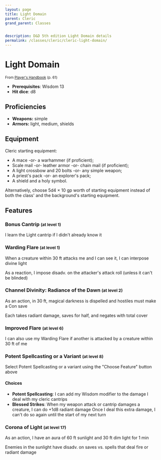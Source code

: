 ```yaml
---
layout: page
title: Light Domain
parent: Cleric
grand_parent: Classes


description: D&D 5th edition Light Domain details
permalink: /classes/cleric/cleric-light-domain/
---
```


# Light Domain

<small>From <a target="_blank" href="https://dnd.wizards.com/products/tabletop-games/rpg-products/rpg_playershandbook">Player's Handbook</a> (p. 61)</small>
- **Prerequisites**: Wisdom 13
- **Hit dice**: d8

## Proficiencies

- **Weapons:** simple
- **Armors:** light, medium, shields

## Equipment


Cleric starting equipment:

- A mace -or- a warhammer (if proficient);
- Scale mail -or- leather armor -or- chain mail (if proficient);
- A light crossbow and 20 bolts -or- any simple weapon;
- A priest's pack -or- an explorer's pack;
- A shield and a holy symbol.

Alternatively, choose 5d4 × 10 gp worth of starting equipment instead of both the class' and the background's starting equipment.


## Features

### Bonus Cantrip <small>(at level 1)</small>


I learn the Light cantrip if I didn't already know it



### Warding Flare <small>(at level 1)</small>


When a creature within 30 ft attacks me and I can see it, I can interpose divine light

As a reaction, I impose disadv. on the attacker's attack roll (unless it can't be blinded)



### Channel Divinity: Radiance of the Dawn <small>(at level 2)</small>


As an action, in 30 ft, magical darkness is dispelled and hostiles must make a Con save

Each takes radiant damage, saves for half, and negates with total cover



### Improved Flare <small>(at level 6)</small>


I can also use my Warding Flare if another is attacked by a creature within 30 ft of me



### Potent Spellcasting or a Variant <small>(at level 8)</small>


Select Potent Spellcasting or a variant using the "Choose Feature" button above
#### Choices
- **Potent Spellcasting**: 
   I can add my Wisdom modifier to the damage I deal with my cleric cantrips
- **Blessed Strikes**: 
   When my weapon attack or cantrip damages a creature, I can do +1d8 radiant damage
   Once I deal this extra damage, I can't do so again until the start of my next turn






### Corona of Light <small>(at level 17)</small>


As an action, I have an aura of 60 ft sunlight and 30 ft dim light for 1 min

Enemies in the sunlight have disadv. on saves vs. spells that deal fire or radiant damage


